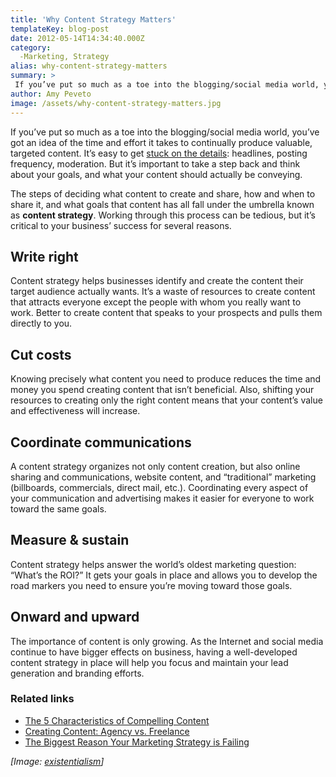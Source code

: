 ```yaml
---
title: 'Why Content Strategy Matters'
templateKey: blog-post
date: 2012-05-14T14:34:40.000Z
category: 
  -Marketing, Strategy
alias: why-content-strategy-matters
summary: > 
 If you’ve put so much as a toe into the blogging/social media world, you’ve got an idea of the time and effort it takes to continually produce valuable, targeted content. It’s easy to get stuck on the details: headlines, posting frequency, moderation. But it’s important to take a step back and think about your goals, and what your content should actually be conveying.
author: Amy Peveto
image: /assets/why-content-strategy-matters.jpg
---
```


If you’ve put so much as a toe into the blogging/social media world, you’ve got an idea of the time and effort it takes to continually produce valuable, targeted content. It’s easy to get [stuck on the details](http://www.businessesgrow.com/2012/05/09/are-you-obsessed-with-the-social-small-stuff/): headlines, posting frequency, moderation. But it’s important to take a step back and think about your goals, and what your content should actually be conveying.

The steps of deciding what content to create and share, how and when to share it, and what goals that content has all fall under the umbrella known as **content strategy**. Working through this process can be tedious, but it’s critical to your business’ success for several reasons.

Write right
-----------

Content strategy helps businesses identify and create the content their target audience actually wants. It’s a waste of resources to create content that attracts everyone except the people with whom you really want to work. Better to create content that speaks to your prospects and pulls them directly to you.

Cut costs
---------

Knowing precisely what content you need to produce reduces the time and money you spend creating content that isn’t beneficial. Also, shifting your resources to creating only the right content means that your content’s value and effectiveness will increase.

Coordinate communications
-------------------------

A content strategy organizes not only content creation, but also online sharing and communications, website content, and “traditional” marketing (billboards, commercials, direct mail, etc.). Coordinating every aspect of your communication and advertising makes it easier for everyone to work toward the same goals.

Measure & sustain
-----------------

Content strategy helps answer the world’s oldest marketing question: “What’s the ROI?” It gets your goals in place and allows you to develop the road markers you need to ensure you’re moving toward those goals.

Onward and upward
-----------------

The importance of content is only growing. As the Internet and social media continue to have bigger effects on business, having a well-developed content strategy in place will help you focus and maintain your lead generation and branding efforts.

### Related links

*   [The 5 Characteristics of Compelling Content](http://www.digett.com/blog/07/21/2011/five-characteristics-compelling-content)
*   [Creating Content: Agency vs. Freelance](http://www.digett.com/blog/04/16/2012/creating-content-agency-vs-freelance)
*   [The Biggest Reason Your Marketing Strategy is Failing](http://www.digett.com/blog/10/11/2011/biggest-reason-your-inbound-marketing-strategy-failing)

_\[Image: [existentialism](http://www.flickr.com/photos/bng/25164905/)\]_